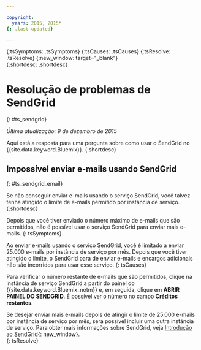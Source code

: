 ```yaml
---

copyright:
  years: 2015, 2015*
{: .last-updated}

---
```



{:tsSymptoms: .tsSymptoms} 
{:tsCauses: .tsCauses} 
{:tsResolve: .tsResolve} 
{:new_window: target="_blank"}  
{:shortdesc: .shortdesc}

# Resolução de problemas de SendGrid
{: #ts_sendgrid}

*Última atualização: 9 de dezembro de 2015*

Aqui está a resposta para uma pergunta sobre como usar o SendGrid no {{site.data.keyword.Bluemix}}.
{:shortdesc}


## Impossível enviar e-mails usando SendGrid
{: #ts_sendgrid_email}

Se não conseguir enviar e-mails usando o serviço SendGrid, você talvez tenha atingido o limite de e-mails permitido por instância de serviço.
{:shortdesc}


Depois que você tiver enviado o número máximo de e-mails que são permitidos, não é possível usar o serviço SendGrid para enviar mais e-mails.
{: tsSymptoms}


Ao enviar e-mails usando o serviço SendGrid, você é limitado a enviar 25.000 e-mails por instância de serviço por mês. Depois que você tiver atingido o limite, o SendGrid para de enviar e-mails e encargos adicionais não são incorridos para usar esse serviço.
{: tsCauses}

Para verificar o número restante de e-mails que são permitidos, clique na instância de serviço SendGrid a partir do painel do {{site.data.keyword.Bluemix_notm}} e, em seguida, clique em **ABRIR PAINEL DO SENDGRID**. É possível
ver o número no campo **Créditos restantes**.


Se desejar enviar mais e-mails depois de atingir o limite de
25.000 e-mails por instância de serviço por mês, será possível incluir uma outra
instância de serviço. Para obter mais informações sobre SendGrid, veja [Introdução ao SendGrid](https://sendgrid.com/docs/index.html){: new_window}.    
{: tsResolve}

